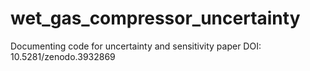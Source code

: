 # wet_gas_compressor_uncertainty
Documenting code for uncertainty and sensitivity paper
DOI: 10.5281/zenodo.3932869
